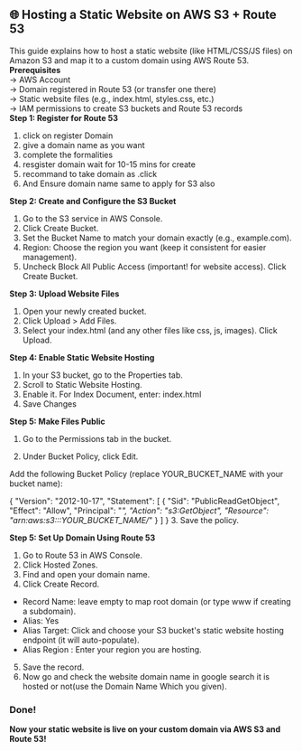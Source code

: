## 🌐 Hosting a Static Website on AWS S3 + Route 53
This guide explains how to host a static website (like HTML/CSS/JS files) on Amazon S3 and map it to a custom domain using AWS Route 53.  
**Prerequisites**  
-> AWS Account  
-> Domain registered in Route 53 (or transfer one there)  
-> Static website files (e.g., index.html, styles.css, etc.)   
-> IAM permissions to create S3 buckets and Route 53 records  
**Step 1: Register for Route 53**
1. click on register Domain
2. give a domain name as you want
3. complete the formalities
4. resgister domain wait for 10-15 mins for create
5. recommand to take domain as .click
6. And Ensure domain name same to apply for S3 also

**Step 2: Create and Configure the S3 Bucket**
1. Go to the S3 service in AWS Console.
2. Click Create Bucket.
3. Set the Bucket Name to match your domain exactly (e.g., example.com).
4. Region: Choose the region you want (keep it consistent for easier management).
5. Uncheck Block All Public Access (important! for website access).
Click Create Bucket.

**Step 3: Upload Website Files**
1. Open your newly created bucket.
2. Click Upload > Add Files.
3. Select your index.html (and any other files like css, js, images).
Click Upload.

**Step 4: Enable Static Website Hosting**
1. In your S3 bucket, go to the Properties tab.
2. Scroll to Static Website Hosting.
3. Enable it.
For Index Document, enter: index.html
4. Save Changes

**Step 5: Make Files Public**
1. Go to the Permissions tab in the bucket.

2. Under Bucket Policy, click Edit.

Add the following Bucket Policy (replace YOUR_BUCKET_NAME with your bucket name):

{
  "Version": "2012-10-17",
  "Statement": [
    {
      "Sid": "PublicReadGetObject",
      "Effect": "Allow",
      "Principal": "*",
      "Action": "s3:GetObject",
      "Resource": "arn:aws:s3:::YOUR_BUCKET_NAME/*"
    }
  ]
}
3. Save the policy.

**Step 5: Set Up Domain Using Route 53**
1. Go to Route 53 in AWS Console.
2. Click Hosted Zones.
3. Find and open your domain name.
4. Click Create Record.
 - Record Name: leave empty to map root domain (or type www if creating a subdomain).
 - Alias: Yes
 - Alias Target: Click and choose your S3 bucket's static website hosting endpoint (it will auto-populate).
 - Alias Region : Enter your region you are hosting.
5. Save the record.
6. Now go and check the website domain name in google search it is hosted or not(use the Domain Name Which you given).

### Done! ###
**Now your static website is live on your custom domain via AWS S3 and Route 53!**

